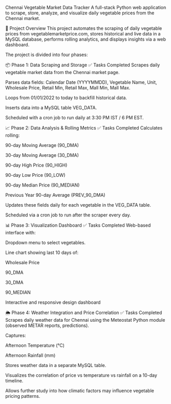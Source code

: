 Chennai Vegetable Market Data Tracker
A full-stack Python web application to scrape, store, analyze, and visualize daily vegetable prices from the Chennai market.

🌾 Project Overview
This project automates the scraping of daily vegetable prices from vegetablemarketprice.com, stores historical and live data in a MySQL database, performs rolling analytics, and displays insights via a web dashboard.

The project is divided into four phases:

📦 Phase 1: Data Scraping and Storage
✅ Tasks Completed
Scrapes daily vegetable market data from the Chennai market page.

Parses data fields: Calendar Date (YYYYMMDD), Vegetable Name, Unit, Wholesale Price, Retail Min, Retail Max, Mall Min, Mall Max.

Loops from 01/01/2022 to today to backfill historical data.

Inserts data into a MySQL table VEG_DATA.

Scheduled with a cron job to run daily at 3:30 PM IST / 6 PM EST.

📈 Phase 2: Data Analysis & Rolling Metrics
✅ Tasks Completed
Calculates rolling:

90-day Moving Average (90_DMA)

30-day Moving Average (30_DMA)

90-day High Price (90_HIGH)

90-day Low Price (90_LOW)

90-day Median Price (90_MEDIAN)

Previous Year 90-day Average (PREV_90_DMA)

Updates these fields daily for each vegetable in the VEG_DATA table.

Scheduled via a cron job to run after the scraper every day.

📊 Phase 3: Visualization Dashboard
✅ Tasks Completed
Web-based interface with:

Dropdown menu to select vegetables.

Line chart showing last 10 days of:

Wholesale Price

90_DMA

30_DMA

90_MEDIAN

Interactive and responsive design dashboard

🌦️ Phase 4: Weather Integration and Price Correlation
✅ Tasks Completed
Scrapes daily weather data for Chennai using the Meteostat Python module (observed METAR reports, predictions).

Captures:

Afternoon Temperature (°C)

Afternoon Rainfall (mm)

Stores weather data in a separate MySQL table.

Visualizes the correlation of price vs temperature vs rainfall on a 10-day timeline.

Allows further study into how climatic factors may influence vegetable pricing patterns.

